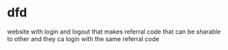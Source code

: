 # dfd
website with login and logout that makes referral code that can be sharable to other and they ca login with the same referral code
